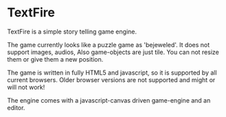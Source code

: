 TextFire
=========

TextFire is a simple story telling game engine.

The game currently looks like a puzzle game as 'bejeweled'.
It does not support images, audios, Also game-objects are just tile.
You can not resize them or give them a new position.

The game is written in fully HTML5 and javascript, so it is supported by all current browsers.
Older browser versions are not supported and might or will not work!

The engine comes with a javascript-canvas driven game-engine and an editor.

